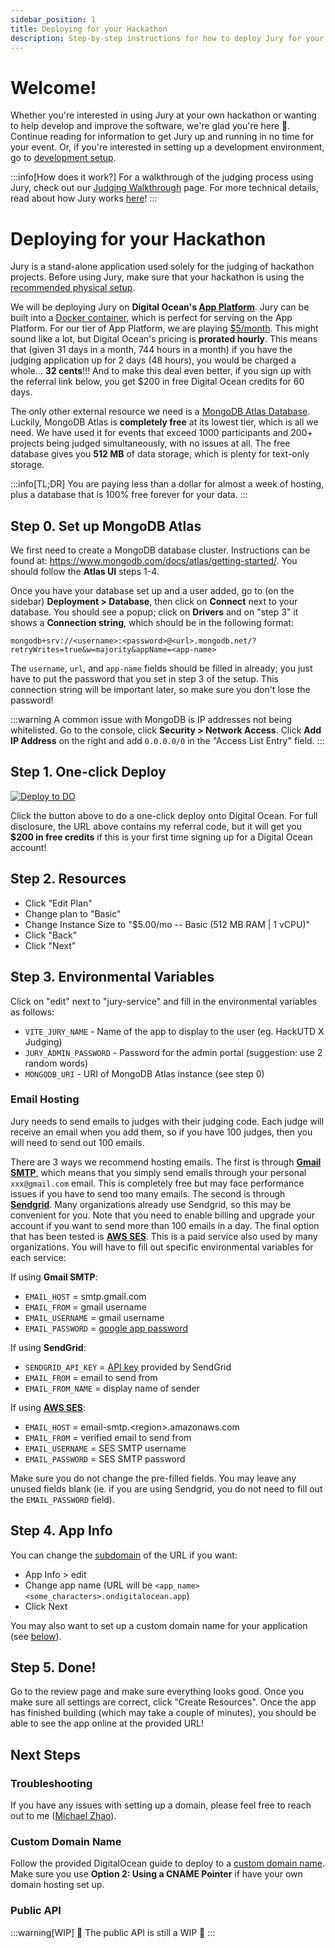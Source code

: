 ```yaml
---
sidebar_position: 1
title: Deploying for your Hackathon
description: Step-by-step instructions for how to deploy Jury for your Hackathon
---
```


# Welcome!

Whether you're interested in using Jury at your own hackathon or wanting to help develop and improve the software, we're glad you're here 💙. Continue reading for information to get Jury up and running in no time for your event. Or, if you're interested in setting up a development environment, go to [development setup](/docs/contributing).

:::info[How does it work?]
For a walkthrough of the judging process using Jury, check out our [Judging Walkthrough](/docs/walkthrough) page. For more technical details, read about how Jury works [here](/docs/details)!
:::

# Deploying for your Hackathon

Jury is a stand-alone application used solely for the judging of hackathon projects. Before using Jury, make sure that your hackathon is using the [recommended physical setup](/docs/judging-setup).

We will be deploying Jury on **Digital Ocean's [App Platform](https://www.digitalocean.com/products/app-platform)**. Jury can be built into a [Docker container](https://www.docker.com/resources/what-container/), which is perfect for serving on the App Platform. For our tier of App Platform, we are playing [$5/month](https://www.digitalocean.com/pricing/app-platform). This might sound like a lot, but Digital Ocean's pricing is **prorated hourly**. This means that (given 31 days in a month, 744 hours in a month) if you have the judging application up for 2 days (48 hours), you would be charged a whole... **32 cents**!!! And to make this deal even better, if you sign up with the referral link below, you get $200 in free Digital Ocean credits for 60 days.

The only other external resource we need is a [MongoDB Atlas Database](https://www.mongodb.com/atlas/database). Luckily, MongoDB Atlas is **completely free** at its lowest tier, which is all we need. We have used it for events that exceed 1000 participants and 200+ projects being judged simultaneously, with no issues at all. The free database gives you **512 MB** of data storage, which is plenty for text-only storage.

:::info[TL;DR]
You are paying less than a dollar for almost a week of hosting, plus a database that is 100% free forever for your data.
:::

## Step 0. Set up MongoDB Atlas

We first need to create a MongoDB database cluster. Instructions can be found at: https://www.mongodb.com/docs/atlas/getting-started/. You should follow the **Atlas UI** steps 1-4.

Once you have your database set up and a user added, go to (on the sidebar) **Deployment > Database**, then click on **Connect** next to your database. You should see a popup; click on **Drivers** and on "step 3" it shows a **Connection string**, which should be in the following format:

```
mongodb+srv://<username>:<password>@<url>.mongodb.net/?retryWrites=true&w=majority&appName=<app-name>
```

The `username`, `url`, and `app-name` fields should be filled in already; you just have to put the password that you set in step 3 of the setup. This connection string will be important later, so make sure you don't lose the password!

:::warning
A common issue with MongoDB is IP addresses not being whitelisted. Go to the console, click **Security > Network Access**. Click **Add IP Address** on the right and add `0.0.0.0/0` in the "Access List Entry" field.
:::

## Step 1. One-click Deploy

[![Deploy to DO](https://www.deploytodo.com/do-btn-blue.svg)](https://cloud.digitalocean.com/apps/new?repo=https://github.com/acmutd/jury/tree/master&refcode=de08cdf58df3)

Click the button above to do a one-click deploy onto Digital Ocean. For full disclosure, the URL above contains my referral code, but it will get you **$200 in free credits** if this is your first time signing up for a Digital Ocean account!

## Step 2. Resources

-   Click "Edit Plan"
-   Change plan to "Basic"
-   Change Instance Size to "$5.00/mo -- Basic (512 MB RAM | 1 vCPU)"
-   Click "Back"
-   Click "Next"

## Step 3. Environmental Variables

Click on "edit" next to "jury-service" and fill in the environmental variables as follows:

-   `VITE_JURY_NAME` - Name of the app to display to the user (eg. HackUTD X Judging)
-   `JURY_ADMIN_PASSWORD` - Password for the admin portal (suggestion: use 2 random words)
-   `MONGODB_URI` - URI of MongoDB Atlas instance (see step 0)

### Email Hosting

Jury needs to send emails to judges with their judging code. Each judge will receive an email when you add them, so if you have 100 judges, then you will need to send out 100 emails.

There are 3 ways we recommend hosting emails. The first is through [**Gmail SMTP**](https://developers.google.com/gmail/imap/imap-smtp), which means that you simply send emails through your personal `xxx@gmail.com` email. This is completely free but may face performance issues if you have to send too many emails. The second is through [**Sendgrid**](https://sendgrid.com/en-us). Many organizations already use Sendgrid, so this may be convenient for you. Note that you need to enable billing and upgrade your account if you want to send more than 100 emails in a day. The final option that has been tested is [**AWS SES**](https://aws.amazon.com/ses/). This is a paid service also used by many organizations. You will have to fill out specific environmental variables for each service:

If using **Gmail SMTP**:

-   `EMAIL_HOST` = smtp.gmail.com
-   `EMAIL_FROM` = gmail username
-   `EMAIL_USERNAME` = gmail username
-   `EMAIL_PASSWORD` = [google app password](https://support.google.com/accounts/answer/185833?hl=en#app-passwords)

If using **SendGrid**:

-   `SENDGRID_API_KEY` = [API key](https://docs.sendgrid.com/ui/account-and-settings/api-keys) provided by SendGrid
-   `EMAIL_FROM` = email to send from
-   `EMAIL_FROM_NAME` = display name of sender

If using [**AWS SES**](https://docs.aws.amazon.com/ses/latest/dg/smtp-credentials.html):

-   `EMAIL_HOST` = email-smtp.\<region\>.amazonaws.com
-   `EMAIL_FROM` = verified email to send from
-   `EMAIL_USERNAME` = SES SMTP username
-   `EMAIL_PASSWORD` = SES SMTP password

Make sure you do not change the pre-filled fields. You may leave any unused fields blank (ie. if you are using Sendgrid, you do not need to fill out the `EMAIL_PASSWORD` field).

## Step 4. App Info

You can change the [subdomain](https://en.wikipedia.org/wiki/Subdomain) of the URL if you want:

-   App Info > edit
-   Change app name (URL will be `<app_name><some_characters>.ondigitalocean.app`)
-   Click Next

You may also want to set up a custom domain name for your application (see [below](#custom-domain-name)).

## Step 5. Done!

Go to the review page and make sure everything looks good. Once you make sure all settings are correct, click "Create Resources". Once the app has finished building (which may take a couple of minutes), you should be able to see the app online at the provided URL!

## Next Steps

### Troubleshooting

If you have any issues with setting up a domain, please feel free to reach out to me ([Michael Zhao](mailto:michaelzhao314@gmail.com)).

### Custom Domain Name

Follow the provided DigitalOcean guide to deploy to a [custom domain name](https://docs.digitalocean.com/products/app-platform/how-to/manage-domains/). Make sure you use **Option 2: Using a CNAME Pointer** if have your own domain hosting set up.

### Public API

:::warning[WIP]
🚧 The public API is still a WIP 🚧
:::
